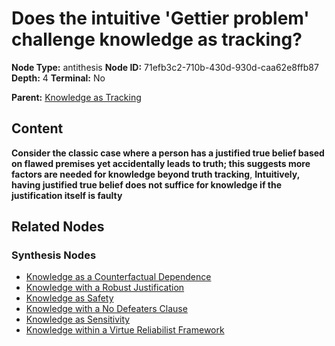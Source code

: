 # Does the intuitive 'Gettier problem' challenge knowledge as tracking?

**Node Type:** antithesis
**Node ID:** 71efb3c2-710b-430d-930d-caa62e8ffb87
**Depth:** 4
**Terminal:** No

**Parent:** [Knowledge as Tracking](knowledge-as-tracking-synthesis-31cbb173-c303-458a-9f6c-7aa5bcc8953b.md)

## Content

**Consider the classic case where a person has a justified true belief based on flawed premises yet accidentally leads to truth; this suggests more factors are needed for knowledge beyond truth tracking**, **Intuitively, having justified true belief does not suffice for knowledge if the justification itself is faulty**

## Related Nodes

### Synthesis Nodes

- [Knowledge as a Counterfactual Dependence](knowledge-as-a-counterfactual-dependence-synthesis-f0b70619-4032-40a0-822b-0dbcfe524798.md)
- [Knowledge with a Robust Justification](knowledge-with-a-robust-justification-synthesis-8f1e51ce-0d2b-48fe-991c-f895b07527f9.md)
- [Knowledge as Safety](knowledge-as-safety-synthesis-39ef819e-67c2-4de8-a2d2-bf37cdf78cfe.md)
- [Knowledge with a No Defeaters Clause](knowledge-with-a-no-defeaters-clause-synthesis-89bd3f75-b4e3-4779-9216-e736f01596ac.md)
- [Knowledge as Sensitivity](knowledge-as-sensitivity-synthesis-351c4703-befa-4f0f-b111-a48a422d8642.md)
- [Knowledge within a Virtue Reliabilist Framework](knowledge-within-a-virtue-reliabilist-framework-synthesis-5f778991-641f-4fd9-9c6c-cab2451e0fe8.md)
